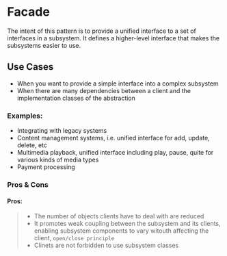﻿# Facade
The intent of this pattern is to provide a unified interface to a set of interfaces in a subsystem.
It defines a higher-level interface that makes the subsystems easier to use. 

## Use Cases
- When you want to provide a simple interface into a complex subsystem
- When there are many dependencies between a client and the implementation classes of the abstraction

### Examples:
- Integrating with legacy systems
- Content management systems, i.e. unified interface for add, update, delete, etc
- Multimedia playback, unified interface including play, pause, quite for various kinds of media types
- Payment processing

### Pros & Cons
#### Pros:
> - The number of objects clients have to deal with are reduced
> - It promotes weak coupling between the subsystem and its clients, enabling subsystem components to vary witouth affecting the client, `open/close principle`
> - Clinets are not forbidden to use subsystem classes